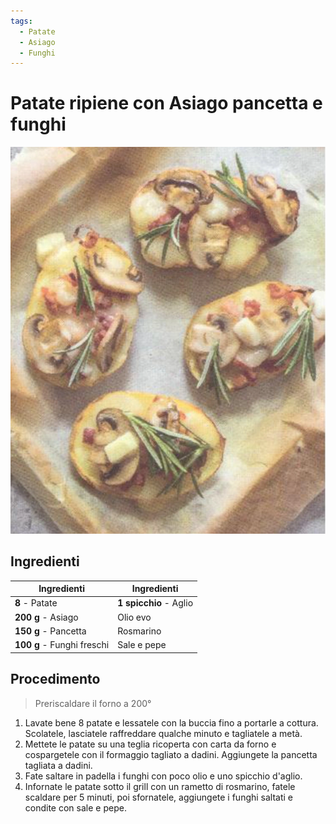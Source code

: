 ```yaml
---
tags:
  - Patate
  - Asiago
  - Funghi
---
```

# Patate ripiene con Asiago pancetta e funghi

![](../../img/Patate-ripiene-con-Asiago-pancetta-e-funghi.webp)

## Ingredienti

| Ingredienti                  | Ingredienti             |
| ---------------------------- | ----------------------- |
| **8** - Patate | **1 spicchio** - Aglio |
| **200 g** - Asiago | Olio evo |
| **150 g** - Pancetta | Rosmarino |
| **100 g** - Funghi freschi | Sale e pepe |

## Procedimento

> Preriscaldare il forno a 200°

1. Lavate bene 8 patate e lessatele con la buccia fino a portarle a cottura. Scolatele, lasciatele raffreddare qualche minuto e tagliatele a metà.
1. Mettete le patate su una teglia ricoperta con carta da forno e cospargetele con il formaggio tagliato a dadini. Aggiungete la pancetta tagliata a dadini.
2. Fate saltare in padella i funghi con poco olio e uno spicchio d'aglio.
3. Infornate le patate sotto il grill con un rametto di rosmarino, fatele scaldare per 5 minuti, poi sfornatele, aggiungete i funghi saltati e condite con sale e pepe.
